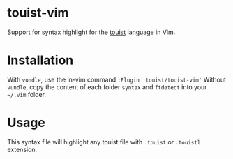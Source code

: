 touist-vim
==========
Support for syntax highlight for the [touist] language in Vim. 

[touist]: https://github.com/touist/touist

Installation
============
With `vundle`, use the in-vim command `:Plugin 'touist/touist-vim'`
Without `vundle`, copy the content of each folder `syntax` and `ftdetect` into your `~/.vim` folder.

Usage
=====
This syntax file will highlight any touist file with `.touist` or `.touistl` extension.
